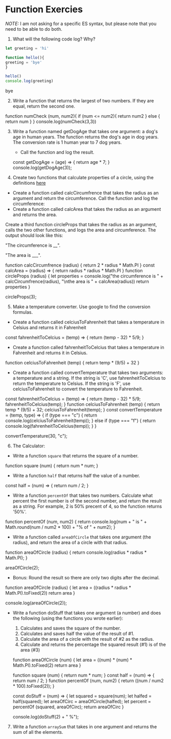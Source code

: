 # Function Exercies
_NOTE:_ I am not asking for a specific ES syntax, but please note that you need to be able to do both.

1. What will the following code log? Why?
  ```js
let greeting = 'hi'

function hello(){
  greeting = 'bye'
}

hello()
console.log(greeting)

  ```
  bye

 2. Write a function that returns the largest of two numbers. If they are equal, return the second one.

 function numCheck (num, num2){
   if (num <= num2){
       return num2
   } else {
     return num
   }
 }
   console.log(numCheck(3,3))



 3. Write a function named getDogAge that takes one argument: a dog's age in human years. The function returns the dog's age in dog years. The conversion rate is 1 human year to 7 dog years.

    * Call the function and log the result.

    const getDogAge = (age) => {
      return age * 7;
    }
    console.log(getDogAge(3));


4. Create two functions that calculate properties of a circle, using the definitions [here](http://math2.org/math/geometry/circles.htm)

  * Create a function called calcCircumfrence that takes the radius as an argument and return the circumference. Call the function and log the circumference:
  * Create a function called calcArea that takes the radius as an argument and returns the area.

Create a third function circleProps that takes the radius as an argument, calls the two other functions, and logs the area and circumference. The output should look like this:

"The circumference is __".

 "The area is ___".

 function calcCircumfrence (radius) {
   return 2 * radius * Math.PI
 }
 const calcArea = (radius) => {
   return radius * radius * Math.PI
 }
 function circleProps (radius) {
   let properties = console.log("the circumference is " + calcCircumfrence(radius), "\nthe area is " + calcArea(radius))
   return properties
 }

 circleProps(3);



5. Make a temperature converter. Use google to find the conversion formulas.

  * Create a function called celciusToFahrenheit that takes a temperature in Celsius and returns it in Fahrenheit

  const fahrenheitToCelcius = (temp) => {
    return (temp - 32) * 5/9;
  }

  * Create a function called fahrenheitToCelcius that takes a temperature in Fahrenheit and returns it in Celsius.

  function celciusToFahrenheit (temp) {
    return temp * (9/5) + 32
  }

  * Create a function called convertTemperature that takes two arguments: a temperature and a string. If the string is 'C', use fahrenheitToCelcius to return the temperature to Celsius. If the string is 'F', use celciusToFahrenheit to convert the temperature to Fahrenheit.

  const fahrenheitToCelcius = (temp) => {
    return (temp - 32) * 5/9;
      fahrenheitToCelcius(temp);
  }
  function celciusToFahrenheit (temp) {
    return temp * (9/5) + 32;
      celciusToFahrenheit(temp);
  }
  const convertTemperature = (temp, type) => {
    if (type === "c") {
      return console.log(celciusToFahrenheit(temp));
    } else if (type === "f") {
      return console.log(fahrenheitToCelcius(temp));
    }
  }

  convertTemperature(30, "c");



6. The Calculator:

  * Write a function `square` that returns the square of a number.

  function square (num) {
    return num * num;
  }

  * Write a function `half` that returns half the value of a number.

  const half = (num) => {
    return num / 2;
  }

  * Write a function `percentOf` that takes two numbers. Calculate what percent the first number is of the second number, and return the result as a string. For example, 2 is 50% precent of 4, so the function returns '50%'.

  function percentOf (num, num2) {
    return console.log(num + " is " + Math.round(num / num2 * 100) + "% of " + num2);
  }

  * Write a function called `areaOfCircle` that takes one argument (the radius), and return the area of a circle with that radius.

  function areaOfCircle (radius) {
    return console.log(radius * radius * Math.PI);
  }

  areaOfCircle(2);


  * Bonus: Round the result so there are only two digits after the decimal.

  function areaOfCircle (radius) {
    let area = ((radius * radius * Math.PI).toFixed(2))
    return area
  }

  console.log(areaOfCircle(2));


  * Write a function doStuff that takes one argument (a number) and does the following (using the functions you wrote earlier):
      1. Calculates and saves the square of the number.
      2. Calculates and saves half the value of the result of #1.
      3. Calculate the area of a circle with the result of #2 as the radius.
      4. Calculate and returns the percentage the squared result (#1) is of the area (#3)

      function areaOfCircle (num) {
          let area = ((num) * (num) * Math.PI).toFixed(2)
          return area
        }

      function square (num) {
        return num * num;
      }
      const half = (num) => {
        return num / 2;
      }
      function percentOf (num, num2) {
        return ((num / num2 * 100).toFixed(2));
      }

      const doStuff = (num) => {
        let squared = square(num);
        let halfed = half(squared);
        let areaOfCirc = areaOfCircle(halfed);
        let percent = percentOf (squared, areaOfCirc);
        return areaOfCirc
      }

      console.log(doStuff(2) + " %");


7. Write a function `arraySum` that takes in one argument and returns the sum of all the elements.
